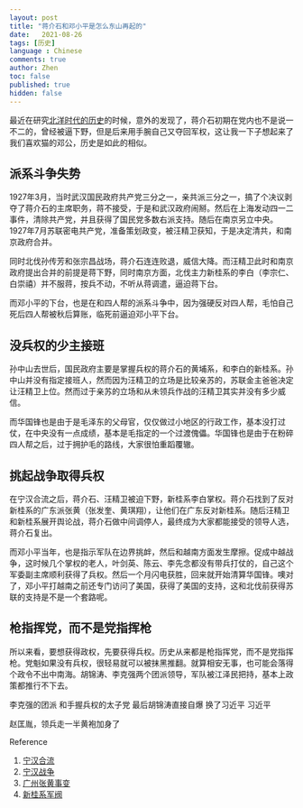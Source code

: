```yaml
---
layout: post
title: "蒋介石和邓小平是怎么东山再起的"
date:   2021-08-26
tags: [历史]
language : Chinese
comments: true
author: Zhen
toc: false
published: true
hidden: false
---
```

最近在研究[北洋时代的历史](/北洋时代的编年史和人物记)的时候，意外的发现了，蒋介石初期在党内也不是说一不二的，曾经被逼下野，但是后来用手腕自己又夺回军权，这让我一下子想起来了我们喜欢猫的邓公，历史是如此的相似。

## 派系斗争失势

1927年3月，当时武汉国民政府共产党三分之一，亲共派三分之一，搞了个决议剥夺了蒋介石的主席职务，蒋不接受，于是和武汉政府闹掰。然后在上海发动四一二事件，清除共产党，并且获得了国民党多数右派支持。随后在南京另立中央。1927年7月苏联密电共产党，准备策划政变，被汪精卫获知，于是决定清共，和南京政府合并。

同时北伐孙传芳和张宗昌战场，蒋介石连连败退，威信大降。而汪精卫此时和南京政府提出合并的前提是蒋下野，同时南京方面，北伐主力新桂系的李白（李宗仁、白崇禧）并不服蒋，按兵不动，不听从蒋调遣，逼迫蒋下台。

而邓小平的下台，也是在和四人帮的派系斗争中，因为强硬反对四人帮，毛怕自己死后四人帮被秋后算账，临死前逼迫邓小平下台。

## 没兵权的少主接班

孙中山去世后，国民政府主要是掌握兵权的蒋介石的黄埔系，和李白的新桂系。孙中山并没有指定接班人，然而因为汪精卫的立场是比较亲苏的，苏联金主爸爸决定让汪精卫上位。然而过于亲苏的立场和从未领兵作战的汪精卫其实并没有多少威信。

而华国锋也是由于是毛泽东的父母官，仅仅做过小地区的行政工作，基本没打过仗，在中央没有一点成绩，基本是毛指定的一个过渡傀儡。华国锋也是由于在粉碎四人帮之后，过于拥护毛的路线，大家很怕重蹈覆辙。

## 挑起战争取得兵权

在宁汉合流之后，蒋介石、汪精卫被迫下野，新桂系李白掌权。蒋介石找到了反对新桂系的广东派张黄（张发奎、黄琪翔），让他们在广东反对新桂系。随后汪精卫和新桂系展开舆论战，蒋介石做中间调停人，最终成为大家都能接受的领导人选，蒋介石复出。

而邓小平当年，也是指示军队在边界挑衅，然后和越南方面发生摩擦。促成中越战争，这时候几个掌权的老人，叶剑英、陈云、李先念都没有带兵打仗的，自己这个军委副主席顺利获得了兵权。然后一个月闪电获胜，回来就开始清算华国锋。噢对了，邓小平打越南之前还专门访问了美国，获得了美国的支持，这和北伐前获得苏联的支持是不是一个套路呢。 

## 枪指挥党，而不是党指挥枪

所以来看，要想获得政权，先要获得兵权。历史从来都是枪指挥党，而不是党指挥枪。党魁如果没有兵权，很轻易就可以被抹黑推翻。就算相安无事，也可能会落得个政令不出中南海。胡锦涛、李克强两个团派领导，军队被江泽民把持，基本上政策都推行不下去。


李克强的团派 和手握兵权的太子党 最后胡锦涛直接自爆 换了习近平
习近平

赵匡胤，领兵走一半黄袍加身了


Reference

 1. [宁汉合流](https://zh.wikipedia.org/wiki/%E5%AF%A7%E6%BC%A2%E5%90%88%E6%B5%81#cite_note-3)
 2. [宁汉战争](https://zh.wikipedia.org/wiki/%E5%AE%81%E6%B1%89%E6%88%98%E4%BA%89)
 3. [广州张黄事变](https://zh.wikipedia.org/wiki/%E5%B9%BF%E5%B7%9E%E5%BC%A0%E9%BB%84%E4%BA%8B%E5%8F%98)
 4. [新桂系军阀](https://zh.wikipedia.org/wiki/%E6%96%B0%E6%A1%82%E7%B3%BB#%E4%B8%BB%E8%A6%81%E4%BA%BA%E7%89%A9)

<!--stackedit_data:
eyJoaXN0b3J5IjpbLTQ0MDkxMzUyNiwxODE3OTE4MjI0LDE4Mz
MxNDUwMTMsLTcxMDc3MTMxNywyNjYxMDI1OTUsMTM2NDU1Njk4
MSwyMDU5MjgxNjQ4LDc5MzQwODY1NywxMTM2Nzk5MjIzLDc2NT
QxNzUzMiwxMzEzNDc3OTAxLDUxNjg2NTM1NCwxNzcwMjY3NTg3
LC0xODI0OTkxNzc5XX0=
-->